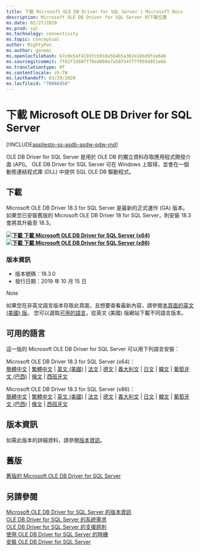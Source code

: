 ```yaml
---
title: 下載 Microsoft OLE DB Driver for SQL Server | Microsoft Docs
description: Microsoft OLE DB Driver for SQL Server 的下載位置
ms.date: 02/27/2020
ms.prod: sql
ms.technology: connectivity
ms.topic: conceptual
author: MightyPen
ms.author: genemi
ms.openlocfilehash: b7c0e54f4193fcb918a5b4b5a362e1bbd9fee646
ms.sourcegitcommit: ff82f3260ff79ed860a7a58f54ff7f0594851e6b
ms.translationtype: HT
ms.contentlocale: zh-TW
ms.lasthandoff: 03/29/2020
ms.locfileid: "78866458"
---
```

# <a name="download-microsoft-ole-db-driver-for-sql-server"></a>下載 Microsoft OLE DB Driver for SQL Server

[!INCLUDE[appliesto-ss-asdb-asdw-pdw-md](../../includes/appliesto-ss-asdb-asdw-pdw-md.md)]

OLE DB Driver for SQL Server 是用於 OLE DB 的獨立資料存取應用程式開發介面 (API)。 OLE DB Driver for SQL Server 可在 Windows 上取得，並會在一個動態連結程式庫 (DLL) 中提供 SQL OLE DB 驅動程式。

## <a name="download"></a>下載

Microsoft OLE DB Driver 18.3 for SQL Server 是最新的正式運作 (GA) 版本。 如果您已安裝舊版的 Microsoft OLE DB Driver 18 for SQL Server，則安裝 18.3 會將其升級至 18.3。

**[![下載](../../ssms/media/download-icon.png) 下載 Microsoft OLE DB Driver for SQL Server (x64)](https://go.microsoft.com/fwlink/?linkid=2117515)**  
**[![下載](../../ssms/media/download-icon.png) 下載 Microsoft OLE DB Driver for SQL Server (x86)](https://go.microsoft.com/fwlink/?linkid=2117517)**  

### <a name="version-information"></a>版本資訊

- 版本號碼：18.3.0
- 發行日期：2019 年 10 月 15 日

> [!Note]
> 如果您在非英文語言版本存取此頁面，且想要查看最新內容，請參閱[本頁面的英文 (美國) 版](https://aka.ms/downloadmsoledbsqlusenglish)。 您可以選取[可用的語言](#available-languages)，從英文 (美國) 版網站下載不同語言版本。

## <a name="available-languages"></a>可用的語言

這一版的 Microsoft OLE DB Driver for SQL Server 可以用下列語言安裝：

Microsoft OLE DB Driver 18.3 for SQL Server (x64)：  
[簡體中文](https://go.microsoft.com/fwlink/?linkid=2117515&clcid=0x804) | [繁體中文](https://go.microsoft.com/fwlink/?linkid=2117515&clcid=0x404) | [英文 (美國)](https://go.microsoft.com/fwlink/?linkid=2117515&clcid=0x409) | [法文](https://go.microsoft.com/fwlink/?linkid=2117515&clcid=0x40c) | [德文](https://go.microsoft.com/fwlink/?linkid=2117515&clcid=0x407) | [義大利文](https://go.microsoft.com/fwlink/?linkid=2117515&clcid=0x410) | [日文](https://go.microsoft.com/fwlink/?linkid=2117515&clcid=0x411) | [韓文](https://go.microsoft.com/fwlink/?linkid=2117515&clcid=0x412) | [葡萄牙文 (巴西)](https://go.microsoft.com/fwlink/?linkid=2117515&clcid=0x416) | [俄文](https://go.microsoft.com/fwlink/?linkid=2117515&clcid=0x419) | [西班牙文](https://go.microsoft.com/fwlink/?linkid=2117515&clcid=0x40a)

Microsoft OLE DB Driver 18.3 for SQL Server (x86)：  
[簡體中文](https://go.microsoft.com/fwlink/?linkid=2117517&clcid=0x804) | [繁體中文](https://go.microsoft.com/fwlink/?linkid=2117517&clcid=0x404) | [英文 (美國)](https://go.microsoft.com/fwlink/?linkid=2117517&clcid=0x409) | [法文](https://go.microsoft.com/fwlink/?linkid=2117517&clcid=0x40c) | [德文](https://go.microsoft.com/fwlink/?linkid=2117517&clcid=0x407) | [義大利文](https://go.microsoft.com/fwlink/?linkid=2117517&clcid=0x410) | [日文](https://go.microsoft.com/fwlink/?linkid=2117517&clcid=0x411) | [韓文](https://go.microsoft.com/fwlink/?linkid=2117517&clcid=0x412) | [葡萄牙文 (巴西)](https://go.microsoft.com/fwlink/?linkid=2117517&clcid=0x416) | [俄文](https://go.microsoft.com/fwlink/?linkid=2117517&clcid=0x419) | [西班牙文](https://go.microsoft.com/fwlink/?linkid=2117517&clcid=0x40a)

## <a name="release-notes"></a>版本資訊

如需此版本的詳細資料，請參閱[版本資訊](release-notes-for-oledb-driver-for-sql-server.md)。

## <a name="previous-releases"></a>舊版

[舊版的 Microsoft OLE DB Driver for SQL Server](release-notes-for-oledb-driver-for-sql-server.md#previous-releases)

## <a name="see-also"></a>另請參閱

[Microsoft OLE DB Driver for SQL Server 的版本資訊](release-notes-for-oledb-driver-for-sql-server.md)  
[OLE DB Driver for SQL Server 的系統需求](system-requirements-for-oledb-driver-for-sql-server.md)  
[OLE DB Driver for SQL Server 的支援原則](applications\support-policies-for-oledb-driver-for-sql-server.md)  
[使用 OLE DB Driver for SQL Server 的時機](when-to-use-oledb-driver-for-sql-server.md)  
[安裝 OLE DB Driver for SQL Server](applications/installing-oledb-driver-for-sql-server.md)
